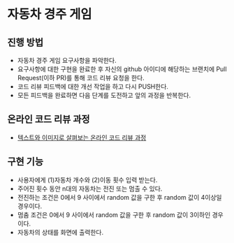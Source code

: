 # 자동차 경주 게임
## 진행 방법
* 자동차 경주 게임 요구사항을 파악한다.
* 요구사항에 대한 구현을 완료한 후 자신의 github 아이디에 해당하는 브랜치에 Pull Request(이하 PR)를 통해 코드 리뷰 요청을 한다.
* 코드 리뷰 피드백에 대한 개선 작업을 하고 다시 PUSH한다.
* 모든 피드백을 완료하면 다음 단계를 도전하고 앞의 과정을 반복한다.

## 온라인 코드 리뷰 과정
* [텍스트와 이미지로 살펴보는 온라인 코드 리뷰 과정](https://github.com/next-step/nextstep-docs/tree/master/codereview)


## 구현 기능
* 사용자에게 (1)자동차 개수와 (2)이동 횟수 입력 받는다.
* 주어진 횟수 동안 n대의 자동차는 전진 또는 멈출 수 있다.
* 전진하는 조건은 0에서 9 사이에서 random 값을 구한 후 random 값이 4이상일 경우이다.
* 멈춤 조건은 0에서 9 사이에서 random 값을 구한 후 random 값이 3이하인 경우이다.
* 자동차의 상태를 화면에 출력한다.